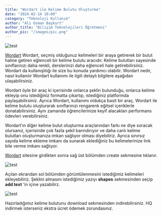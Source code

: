 ```yaml
---
title: "Wordart ile Kelime Bulutu Oluşturma"
date: "2024-02-14 10:00"
category: "Teknoloji Kullanım"
author: "Ali Osman Başkurt"
author_title: "Bilişim Teknolojileri Öğretmeni"
author_pic: "/images/pic.png"
---
```


![test](/images/ulkeler.png)

[Wordart](https://wordart.com) Wordart, seçmiş olduğunuz kelimeleri bir araya getirerek bir bulut haline getiren eğlenceli bir kelime bulutu aracıdır. Kelime bulutları sayesinde sınıflarınızı daha renkli, derslerinizi daha eğlenceli hale getirebilirsiniz. Wordart da kullanışlılığı ile size bu konuda yardımcı olabilir. Wordart nedir, nasıl kullanılır Wordart kullanımı ile ilgili detaylı bilgilere aşağıdan ulaşabilirsiniz.

Wordart öyle bir araç ki içerisinde onlarca şeklin bulunduğu, onlarca kelime ekleyip onu istediğiniz formatta çıkartıp, istediğiniz platformda paylaşabilirsiniz. Ayrıca Wordart, kullanımı oldukça basit bir araç. Wordart ile kelime bulutu oluşturarak sınıflarınızı rengarenk eğitsel içeriklerle donatabilirsiniz. Aynı zamanda öğrencilerinize keyif alacakları performans ödevleri verebilirsiniz.

Wordart’ın diğer kelime bulut oluşturma araçlarından farkı ne diye soracak olursanız, içerisinde çok fazla şekil barındırıyor ve daha canlı kelime bulutları oluşturmanıza imkan sağlıyor olması diyebiliriz. Ayrıca sınırsız sayıda kelime ekleme imkanı da sunarak eklediğiniz bu kelimelerinize link bile verme imkanı sağlıyor.

[Wordart](https://wordart.com) sitesine girdikten sonra sağ üst bölümden create sekmesine tıklanır.

![test](/images/wordart1.png)

Açılan ekrandan sol bölümden görüntülenmesini istediğimiz kelimeleri ekleyebiliriz. Şeklini almasını istediğimiz yazıyı **shapes** sekmesinden seçip **add text** 'in içine yazabilirz.

![test](/images/wordart2.png)

Hazırladığımız kelime bulutunu download sekmesinden indirebilirsiniz. HQ indirmek isterseniz ekstra ücret ödemek zorundasınız.

